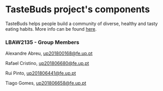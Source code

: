 # TasteBuds project's components

TasteBuds helps people build a community of diverse, healthy and tasty eating habits. More info can be found [here](https://github.com/2dukes/PROJ_LBAW_2021/tree/main/wiki).

### LBAW2135 - Group Members

Alexandre Abreu, up201800168@fe.up.pt

Rafael Cristino, up201806680@fe.up.pt

Rui Pinto, up201806441@fe.up.pt

Tiago Gomes, up201806658@fe.up.pt
